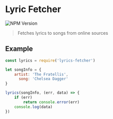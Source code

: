 # Lyric Fetcher

![NPM Version](https://img.shields.io/npm/v/lyric-fetcher.svg)

> Fetches lyrics to songs from online sources

## Example

```js
const lyrics = require('lyrics-fetcher')

let songInfo = {
    artist: 'The Fratellis',
      song: 'Chelsea Dagger'
}

lyrics(songInfo, (err, data) => {
    if (err)
        return console.error(err)
    console.log(data)
})
```
